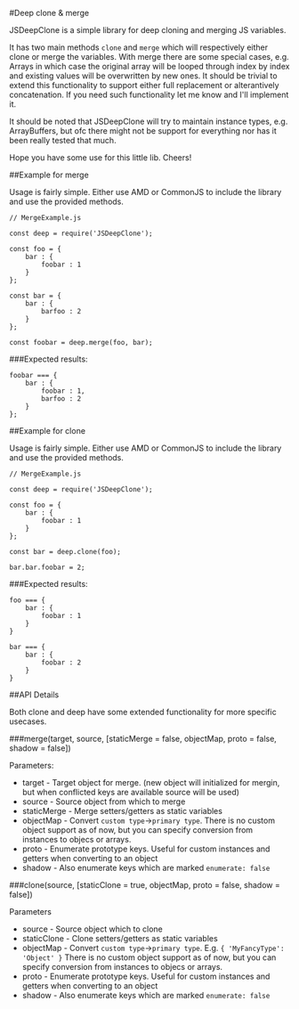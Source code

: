 #Deep clone & merge

JSDeepClone is a simple library for deep cloning and merging JS variables. 

It has two main methods `clone` and `merge` which will respectively either clone or merge the variables.
With merge there are some special cases, e.g. Arrays in which case the original array will be looped through index by index
and existing values will be overwritten by new ones. It should be trivial to extend this functionality to support
either full replacement or alterantively concatenation. If you need such functionality let me know and I'll implement it.

It should be noted that JSDeepClone will try to maintain instance types, e.g. ArrayBuffers, but ofc there might not be
support for everything nor has it been really tested that much.

Hope you have some use for this little lib. Cheers!



##Example for merge

Usage is fairly simple. Either use AMD or CommonJS to include the library and use the provided methods.

```
// MergeExample.js

const deep = require('JSDeepClone');

const foo = {
    bar : {
        foobar : 1
    }
};

const bar = {
    bar : {
        barfoo : 2
    }
};

const foobar = deep.merge(foo, bar);

```

###Expected results:

```
foobar === {
    bar : {
        foobar : 1,
        barfoo : 2
    }
};

```


##Example for clone 

Usage is fairly simple. Either use AMD or CommonJS to include the library and use the provided methods.

```
// MergeExample.js

const deep = require('JSDeepClone');

const foo = {
    bar : {
        foobar : 1
    }
};

const bar = deep.clone(foo);

bar.bar.foobar = 2;

```



###Expected results:

```
foo === {
    bar : {
        foobar : 1
    }
}

bar === {
    bar : {
        foobar : 2
    }
}
```


##API Details

Both clone and deep have some extended functionality for more specific usecases.

###merge(target, source, [staticMerge = false, objectMap, proto = false, shadow = false])

Parameters:

* target - Target object for merge. (new object will initialized for mergin, but when conflicted keys are available source will be used)
* source - Source object from which to merge
* staticMerge - Merge setters/getters as static variables
* objectMap - Convert `custom type`->`primary type`. There is no custom object support as of now, but you can specify conversion from instances to objecs or arrays.
* proto - Enumerate prototype keys. Useful for custom instances and getters when converting to an object
* shadow - Also enumerate keys which are marked `enumerate: false`

###clone(source, [staticClone = true, objectMap, proto = false, shadow = false])

Parameters

* source - Source object which to clone
* staticClone - Clone setters/getters as static variables
* objectMap - Convert `custom type`->`primary type`. E.g. `{ 'MyFancyType': 'Object' }` There is no custom object support as of now, but you can specify conversion from instances to objecs or arrays.
* proto - Enumerate prototype keys. Useful for custom instances and getters when converting to an object
* shadow - Also enumerate keys which are marked `enumerate: false`
